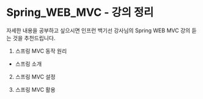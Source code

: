 # Spring_WEB_MVC - 강의 정리

자세한 내용을 공부하고 싶으시면 
인프런 백기선 강사님의 Spring WEB MVC 강의 듣는 것을 추천드립니다.

1. 스프링 MVC 동작 원리
  - 스프링 소개

2. 스프링 MVC 설정


3. 스프링 MVC 활용
